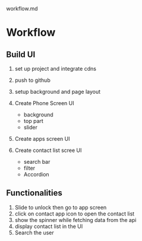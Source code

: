 workflow.md

# Workflow

## Build UI

1. set up project and integrate cdns
2. push to github
3. setup background and page layout
4. Create Phone Screen UI

   - background
   - top part
   - slider

5. Create apps screen UI
6. Create contact list scree UI
   - search bar
   - filter
   - Accordion

## Functionalities

1. Slide to unlock then go to app screen
2. click on contact app icon to open the contact list
3. show the spinner while fetching data from the api
4. display contact list in the UI
5. Search the user
